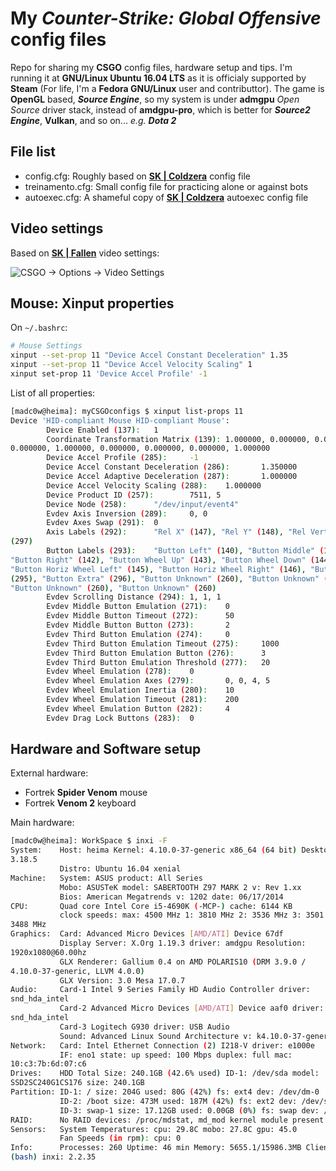 # My *Counter-Strike: Global Offensive* config files

Repo for sharing my **CSGO** config files, hardware setup and tips. I'm
running it at **GNU/Linux Ubuntu 16.04 LTS** as it is officialy supported by
**Steam** (For life, I'm a **Fedora GNU/Linux** user and contributtor). The
game is **OpenGL** based, _**Source Engine**_, so my system is under __admgpu__ *Open Source*
driver stack, instead of __amdgpu-pro__, which is better for __*Source2 Engine*__,
**Vulkan**, and so on... _e.g. **Dota 2**_

## File list

* config.cfg: Roughly based on [**SK | Coldzera**](https://go.twitch.tv/coldzin) config file
* treinamento.cfg: Small config file for practicing alone or against bots
* autoexec.cfg: A shameful copy of [**SK |
  Coldzera**](https://go.twitch.tv/coldzin) autoexec config file

## Video settings

Based on [**SK | Fallen**](https://go.twitch.tv/gafallen) video settings:

![CSGO -> Options -> Video
Settings](/images/videosettings.jpg)

## Mouse: Xinput properties

On `~/.bashrc`:

```bash
# Mouse Settings
xinput --set-prop 11 "Device Accel Constant Deceleration" 1.35
xinput --set-prop 11 "Device Accel Velocity Scaling" 1
xinput set-prop 11 'Device Accel Profile' -1
```
List of all properties:

```bash
[madc0w@heima]: myCSGOconfigs $ xinput list-props 11
Device 'HID-compliant Mouse HID-compliant Mouse':
        Device Enabled (137):   1
        Coordinate Transformation Matrix (139): 1.000000, 0.000000, 0.000000,
0.000000, 1.000000, 0.000000, 0.000000, 0.000000, 1.000000
        Device Accel Profile (285):     -1
        Device Accel Constant Deceleration (286):       1.350000
        Device Accel Adaptive Deceleration (287):       1.000000
        Device Accel Velocity Scaling (288):    1.000000
        Device Product ID (257):        7511, 5
        Device Node (258):      "/dev/input/event4"
        Evdev Axis Inversion (289):     0, 0
        Evdev Axes Swap (291):  0
        Axis Labels (292):      "Rel X" (147), "Rel Y" (148), "Rel Vert Wheel"
(297)
        Button Labels (293):    "Button Left" (140), "Button Middle" (141),
"Button Right" (142), "Button Wheel Up" (143), "Button Wheel Down" (144),
"Button Horiz Wheel Left" (145), "Button Horiz Wheel Right" (146), "Button Side"
(295), "Button Extra" (296), "Button Unknown" (260), "Button Unknown" (260),
"Button Unknown" (260), "Button Unknown" (260)
        Evdev Scrolling Distance (294): 1, 1, 1
        Evdev Middle Button Emulation (271):    0
        Evdev Middle Button Timeout (272):      50
        Evdev Middle Button Button (273):       2
        Evdev Third Button Emulation (274):     0
        Evdev Third Button Emulation Timeout (275):     1000
        Evdev Third Button Emulation Button (276):      3
        Evdev Third Button Emulation Threshold (277):   20
        Evdev Wheel Emulation (278):    0
        Evdev Wheel Emulation Axes (279):       0, 0, 4, 5
        Evdev Wheel Emulation Inertia (280):    10
        Evdev Wheel Emulation Timeout (281):    200
        Evdev Wheel Emulation Button (282):     4
        Evdev Drag Lock Buttons (283):  0
```

## Hardware and Software setup

External hardware:

* Fortrek **Spider Venom** mouse
* Fortrek **Venom 2** keyboard

Main hardware:

```bash
[madc0w@heima]: WorkSpace $ inxi -F
System:    Host: heima Kernel: 4.10.0-37-generic x86_64 (64 bit) Desktop: Gnome
3.18.5
           Distro: Ubuntu 16.04 xenial
Machine:   System: ASUS product: All Series
           Mobo: ASUSTeK model: SABERTOOTH Z97 MARK 2 v: Rev 1.xx
           Bios: American Megatrends v: 1202 date: 06/17/2014
CPU:       Quad core Intel Core i5-4690K (-MCP-) cache: 6144 KB
           clock speeds: max: 4500 MHz 1: 3810 MHz 2: 3536 MHz 3: 3501 MHz 4:
3488 MHz
Graphics:  Card: Advanced Micro Devices [AMD/ATI] Device 67df
           Display Server: X.Org 1.19.3 driver: amdgpu Resolution:
1920x1080@60.00hz
           GLX Renderer: Gallium 0.4 on AMD POLARIS10 (DRM 3.9.0 /
4.10.0-37-generic, LLVM 4.0.0)
           GLX Version: 3.0 Mesa 17.0.7
Audio:     Card-1 Intel 9 Series Family HD Audio Controller driver:
snd_hda_intel
           Card-2 Advanced Micro Devices [AMD/ATI] Device aaf0 driver:
snd_hda_intel
           Card-3 Logitech G930 driver: USB Audio
           Sound: Advanced Linux Sound Architecture v: k4.10.0-37-generic
Network:   Card: Intel Ethernet Connection (2) I218-V driver: e1000e
           IF: eno1 state: up speed: 100 Mbps duplex: full mac:
10:c3:7b:6d:07:c6
Drives:    HDD Total Size: 240.1GB (42.6% used) ID-1: /dev/sda model:
SSD2SC240G1CS176 size: 240.1GB
Partition: ID-1: / size: 204G used: 80G (42%) fs: ext4 dev: /dev/dm-0
           ID-2: /boot size: 473M used: 187M (42%) fs: ext2 dev: /dev/sda2
           ID-3: swap-1 size: 17.12GB used: 0.00GB (0%) fs: swap dev: /dev/dm-2
RAID:      No RAID devices: /proc/mdstat, md_mod kernel module present
Sensors:   System Temperatures: cpu: 29.8C mobo: 27.8C gpu: 45.0
           Fan Speeds (in rpm): cpu: 0
Info:      Processes: 260 Uptime: 46 min Memory: 5655.1/15986.3MB Client: Shell
(bash) inxi: 2.2.35
```
